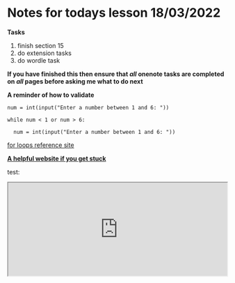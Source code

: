 # Notes for todays lesson 18/03/2022

**Tasks**
1. finish section 15
2. do extension tasks
3. do wordle task

**If you have finished this then ensure that *all* onenote tasks are completed on *all* pages before asking me what to do next**

**A reminder of how to validate**

`num = int(input("Enter a number between 1 and 6: "))`

`while num < 1 or num > 6:`

`  num = int(input("Enter a number between 1 and 6: "))`
  
[for loops reference site](https://www.w3schools.com/python/python_for_loops.asp)

**[A helpful website if you get stuck](https://www.w3schools.com/python/python_reference.asp)**

test:
<iframe height="214px" width="100%" src="https://www.ons.gov.uk/visualisations/github/dvc357/Fig6/"></iframe>
